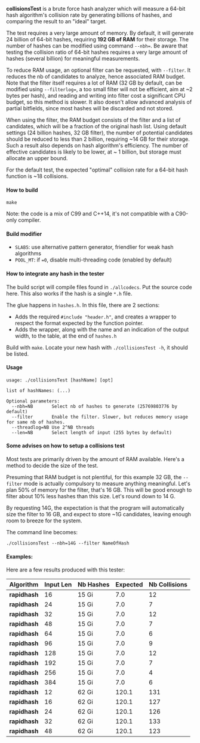 
__collisionsTest__ is a brute force hash analyzer
which will measure a 64-bit hash algorithm's collision rate
by generating billions of hashes,
and comparing the result to an "ideal" target.

The test requires a very large amount of memory.
By default, it will generate 24 billion of 64-bit hashes,
requiring __192 GB of RAM__ for their storage.
The number of hashes can be modified using command `--nbh=`.
Be aware that testing the collision ratio of 64-bit hashes
requires a very large amount of hashes (several billion) for meaningful measurements.

To reduce RAM usage, an optional filter can be requested, with `--filter`.
It reduces the nb of candidates to analyze, hence associated RAM budget.
Note that the filter itself requires a lot of RAM
(32 GB by default, can be modified using `--filterlog=`,
a too small filter will not be efficient, aim at ~2 bytes per hash),
and reading and writing into filter cost a significant CPU budget,
so this method is slower.
It also doesn't allow advanced analysis of partial bitfields,
since most hashes will be discarded and not stored.

When using the filter, the RAM budget consists of the filter and a list of candidates,
which will be a fraction of the original hash list.
Using default settings (24 billion hashes, 32 GB filter),
the number of potential candidates should be reduced to less than 2 billion,
requiring ~14 GB for their storage.
Such a result also depends on hash algorithm's efficiency.
The number of effective candidates is likely to be lower, at ~ 1 billion,
but storage must allocate an upper bound.

For the default test, the expected "optimal" collision rate for a 64-bit hash function is ~18 collisions.

#### How to build
```
make
```

Note: the code is a mix of C99 and C++14,
it's not compatible with a C90-only compiler.

#### Build modifier

- `SLAB5`: use alternative pattern generator, friendlier for weak hash algorithms
- `POOL_MT`: if `=0`, disable multi-threading code (enabled by default)

#### How to integrate any hash in the tester

The build script will compile files found in `./allcodecs`.
Put the source code here.
This also works if the hash is a single `*.h` file.

The glue happens in `hashes.h`.
In this file, there are 2 sections:
- Adds the required `#include "header.h"`, and creates a wrapper
to respect the format expected by the function pointer.
- Adds the wrapper, along with the name and an indication of the output width,
to the table, at the end of `hashes.h`

Build with `make`. Locate your new hash with `./collisionsTest -h`,
it should be listed.


#### Usage

```
usage: ./collisionsTest [hashName] [opt]

list of hashNames: (...)

Optional parameters:
  --nbh=NB       Select nb of hashes to generate (25769803776 by default)
  --filter       Enable the filter. Slower, but reduces memory usage for same nb of hashes.
  --threadlog=NB Use 2^NB threads
  --len=NB       Select length of input (255 bytes by default)
```

#### Some advises on how to setup a collisions test

Most tests are primarily driven by the amount of RAM available.
Here's a method to decide the size of the test.

Presuming that RAM budget is not plentiful, for this example 32 GB,
the `--filter` mode is actually compulsory to measure anything meaningful.
Let's plan 50% of memory for the filter, that's 16 GB.
This will be good enough to filter about 10% less hashes than this size.
Let's round down to 14 G.

By requesting 14G, the expectation is that the program will automatically
size the filter to 16 GB, and expect to store ~1G candidates,
leaving enough room to breeze for the system.

The command line becomes:
```
./collisionsTest --nbh=14G --filter NameOfHash
```

#### Examples:

Here are a few results produced with this tester:

| Algorithm | Input Len | Nb Hashes | Expected | Nb Collisions | 
| ---           | --- | ---   | ---   | --- | 
| __rapidhash__ | 16  | 15 Gi |   7.0 |  12 |
| __rapidhash__ | 24  | 15 Gi |   7.0 |   7 |
| __rapidhash__ | 32  | 15 Gi |   7.0 |  12 |
| __rapidhash__ | 48  | 15 Gi |   7.0 |   7 |
| __rapidhash__ | 64  | 15 Gi |   7.0 |   6 |
| __rapidhash__ | 96  | 15 Gi |   7.0 |   9 |
| __rapidhash__ | 128 | 15 Gi |   7.0 |  12 |
| __rapidhash__ | 192 | 15 Gi |   7.0 |   7 |
| __rapidhash__ | 256 | 15 Gi |   7.0 |   4 |
| __rapidhash__ | 384 | 15 Gi |   7.0 |   6 |
| __rapidhash__ | 12  | 62 Gi | 120.1 | 131 |
| __rapidhash__ | 16  | 62 Gi | 120.1 | 127 |
| __rapidhash__ | 24  | 62 Gi | 120.1 | 126 |
| __rapidhash__ | 32  | 62 Gi | 120.1 | 133 |
| __rapidhash__ | 48  | 62 Gi | 120.1 | 123 |

